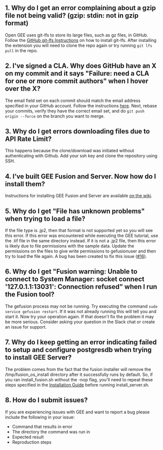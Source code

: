 ## 1. Why do I get an error complaining about a gzip file not being valid? (gzip: stdin: not in gzip format)
Open GEE uses git-lfs to store its large files, such as gz files, in GitHub. Follow the [GitHub git-lfs Instructions](https://git-lfs.github.com/) on how to install git-lfs. After installing the extension you will need to clone the repo again or try running `git lfs pull` in the repo.
## 2. I've signed a CLA. Why does GitHub have an X on my commit and it says "Failure: need a CLA for one or more commit authors" when I hover over the X?
The email field set on each commit should match the email address specified in your GitHub account. Follow the instructions [here](https://help.github.com/articles/setting-your-email-in-git/). Next, rebase your commits, verify they have the correct email set, and do `git push origin --force` on the branch you want to merge.

## 3. Why do I get errors downloading files due to API Rate Limit?
This happens because the clone/download was initiated without authenticating with Github. Add your ssh key and clone the repository using SSH.

## 4. I’ve built GEE Fusion and Server. Now how do I install them?
Instructions for installing GEE Fusion and Server are available [on the wiki](https://github.com/google/earthenterprise/wiki/Install-Fusion-or-Earth-Server).

## 5. Why do I get "File has unknown problems" when trying to load a file?
If the file type is .jp2, then that format is not supported yet so you will see this error. If this error was encountered while executing the GEE tutorial, use the .tif file in the same directory instead.
If it is not a .jp2 file, then this error is likely due to file permissions with the sample data. Update the permissions on the files to give write permissions to gefusionuser and then try to load the file again. A bug has been created to fix this issue ([#16](https://github.com/google/earthenterprise/issues/16)).

## 6. Why do I get "Fusion warning: Unable to connect to System Manager: socket connect '127.0.1.1:13031': Connection refused" when I run the Fusion tool?
The gefusion process may not be running. Try executing the command `sudo service gefusion restart`. If it was not already running this will tell you and start it. Now try your operation again. If that doesn't fix the problem it may be more serious. Consider asking your question in the Slack chat or create an issue for support.

## 7. Why do I keep getting an error indicating failed to setup and configure postgresdb when trying to install GEE Server?
The problem comes from the fact that the fusion installer will remove the /tmp/fusion_os_install directory after it successfully runs by default. So, if you ran install_fusion.sh without the -nop flag, you'll need to repeat these steps specified in the [Installation Guide](https://github.com/google/earthenterprise/wiki/Install-Fusion-or-Earth-Server#building-the-install-package) before running install_server.sh.

## 8. How do I submit issues?
If you are experiencing issues with GEE and want to report a bug please include the following in your issue:
* Command that results in error
* The directory the command was run in
* Expected result
* Reproduction steps